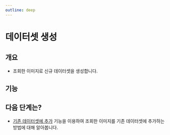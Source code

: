 ```yaml
---
outline: deep
---
```


# 데이터셋 생성

## 개요
- 조회한 이미지로 신규 데이터셋을 생성합니다.

## 기능


## 다음 단계는?
- [기존 데이터셋에 추가](./dataset-append) 기능을 이용하여 조회한 이미지를 기존 데이터셋에 추가하는 방법에 대해 알아봅니다.


